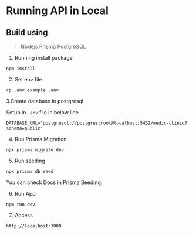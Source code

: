 # Running API in Local
## Build using
> Nodejs
> Prisma
> PostgreSQL

1. Running install package
```
npm install
```

2. Set env file
```
cp .env.example .env
```

3.Create database in postgresql 

Setup in `.env` file in below line

```
DATABASE_URL="postgresql://postgres:root@localhost:5432/medic-clinic?schema=public"
```

4. Run Prisma Migration
```
npx prisma migrate dev
```

5. Run seeding
```
npx prisma db seed
```

You can check Docs in
[Prisma Seeding](https://www.prisma.io/docs/orm/prisma-migrate/workflows/seeding).

6. Run App
```
npm run dev
```

7. Access
```
http://localhost:3000
```